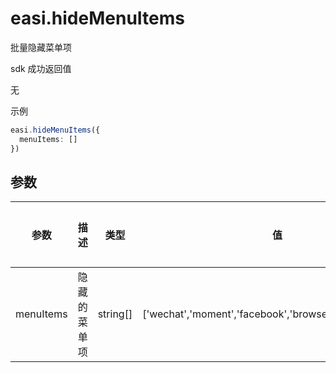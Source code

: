 # easi.hideMenuItems

批量隐藏菜单项

sdk 成功返回值

无

示例

```TypeScript
easi.hideMenuItems({
  menuItems: []
})
```

## 参数

| 参数      | 描述         | 类型     | 值                                                        | 是否必须 |
| --------- | ------------ | -------- | --------------------------------------------------------- | -------- |
| menuItems | 隐藏的菜单项 | string[] | ['wechat','moment','facebook','browser','refresh','copy'] | 是       |
